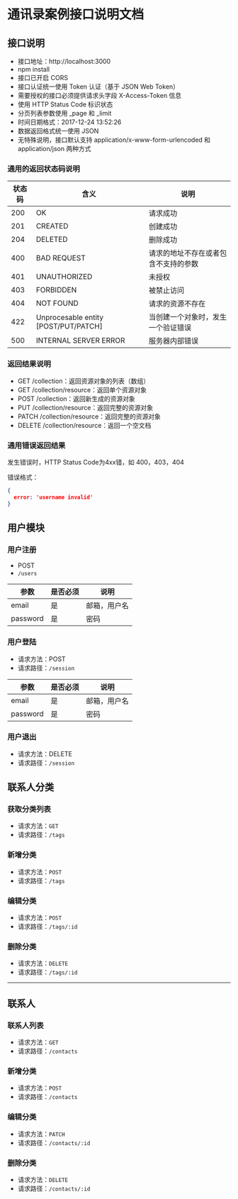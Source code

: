 # 通讯录案例接口说明文档

## 接口说明

- 接口地址：http://localhost:3000
- npm install
- 接口已开启 CORS
- 接口认证统一使用 Token 认证（基于 JSON Web Token）
- 需要授权的接口必须提供请求头字段 X-Access-Token 信息
- 使用 HTTP Status Code 标识状态
- 分页列表参数使用 _page 和 _limit
- 时间日期格式：2017-12-24 13:52:26
- 数据返回格式统一使用 JSON
- 无特殊说明，接口默认支持 application/x-www-form-urlencoded 和 application/json 两种方式

### 通用的返回状态码说明

| 状态码 |                 含义                 |                 说明                 |
|--------|--------------------------------------|--------------------------------------|
|    200 | OK                                   | 请求成功                             |
|    201 | CREATED                              | 创建成功                             |
|    204 | DELETED                              | 删除成功                             |
|    400 | BAD REQUEST                          | 请求的地址不存在或者包含不支持的参数 |
|    401 | UNAUTHORIZED                         | 未授权                               |
|    403 | FORBIDDEN                            | 被禁止访问                           |
|    404 | NOT FOUND                            | 请求的资源不存在                     |
|    422 | Unprocesable entity [POST/PUT/PATCH] | 当创建一个对象时，发生一个验证错误   |
|    500 | INTERNAL SERVER ERROR                | 服务器内部错误                       |

### 返回结果说明

- GET /collection：返回资源对象的列表（数组）
- GET /collection/resource：返回单个资源对象
- POST /collection：返回新生成的资源对象
- PUT /collection/resource：返回完整的资源对象
- PATCH /collection/resource：返回完整的资源对象
- DELETE /collection/resource：返回一个空文档

### 通用错误返回结果

发生错误时，HTTP Status Code为4xx错，如 400，403，404

错误格式：

```json
{
  error: 'username invalid'
}
```

## 用户模块

### 用户注册

- POST
- `/users`

|   参数   | 是否必须 |     说明     |
|----------|----------|--------------|
| email    | 是       | 邮箱，用户名 |
| password | 是       | 密码         |

### 用户登陆

- 请求方法：POST
- 请求路径：`/session`

|   参数   | 是否必须 |     说明     |
|----------|----------|--------------|
| email    | 是       | 邮箱，用户名 |
| password | 是       | 密码         |

### 用户退出

- 请求方法：DELETE
- 请求路径：`/session`

## 联系人分类

### 获取分类列表

- 请求方法：`GET`
- 请求路径：`/tags`

### 新增分类

- 请求方法：`POST`
- 请求路径：`/tags`

### 编辑分类

- 请求方法：`POST`
- 请求路径：`/tags/:id`

### 删除分类

- 请求方法：`DELETE`
- 请求路径：`/tags/:id`

---

## 联系人

### 联系人列表

- 请求方法：`GET`
- 请求路径：`/contacts`

### 新增分类

- 请求方法：`POST`
- 请求路径：`/contacts`

### 编辑分类

- 请求方法：`PATCH`
- 请求路径：`/contacts/:id`

### 删除分类

- 请求方法：`DELETE`
- 请求路径：`/contacts/:id`

